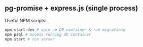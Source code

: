 ## pg-promise + express.js (single process)

Useful NPM scripts:

```bash
npm start-dev # spin up DB container & run migrations
npm psql # access running db container
npm start # run server
```
